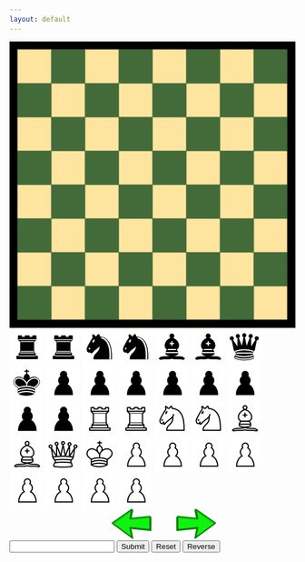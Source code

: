 ```yaml
---
layout: default
---
```

<link rel="stylesheet" type="text/css" href="/chess/chess.css">
<style>
table.tab td{
	width:100;
	height:30;
}
</style>
<div class="parent">
<img class="board" src="/images/chess/board.png"  />
<img id="BR1" src="/images/chess/BR.png" />
<img id="BR2" src="/images/chess/BR.png" />
<img id="BN1" src="/images/chess/BN.png" />
<img id="BN2" src="/images/chess/BN.png" />
<img id="BB1" src="/images/chess/BB.png" />
<img id="BB2" src="/images/chess/BB.png" />
<img id="BQ" src="/images/chess/BQ.png" />
<img id="BK" src="/images/chess/BK.png" />
<img id="BP1" src="/images/chess/BP.png" />
<img id="BP2" src="/images/chess/BP.png" />
<img id="BP3" src="/images/chess/BP.png" />
<img id="BP4" src="/images/chess/BP.png" />
<img id="BP5" src="/images/chess/BP.png" />
<img id="BP6" src="/images/chess/BP.png" />
<img id="BP7" src="/images/chess/BP.png" />
<img id="BP8" src="/images/chess/BP.png" />
<img id="WR1" src="/images/chess/WR.png" />
<img id="WR2" src="/images/chess/WR.png" />
<img id="WN1" src="/images/chess/WN.png" />
<img id="WN2" src="/images/chess/WN.png" />
<img id="WB1" src="/images/chess/WB.png" />
<img id="WB2" src="/images/chess/WB.png" />
<img id="WQ" src="/images/chess/WQ.png" />
<img id="WK" src="/images/chess/WK.png" />
<img id="WP1" src="/images/chess/WP.png" />
<img id="WP2" src="/images/chess/WP.png" />
<img id="WP3" src="/images/chess/WP.png" />
<img id="WP4" src="/images/chess/WP.png" />
<img id="WP5" src="/images/chess/WP.png" />
<img id="WP6" src="/images/chess/WP.png" />
<img id="WP7" src="/images/chess/WP.png" />
<img id="WP8" src="/images/chess/WP.png" />
<div style="position:absolute;top:20;left:530;height:530;overflow:scroll;" >
<table id="table" class="tab">
</table></div>
</div>
<script type="text/javascript" src="/chess/chess.js">
</script>
<div>
<img id="left" onclick="leftClick()" style="position:relative;left:180px" src="/images/chess/left.png" /> 
<img id="right" onclick="rightClick()" style="position:relative;left:220px" src="/images/chess/right.png" />
</div>
<input type="text" id="pgn" value="">
<button onclick="pgnSubmit()">Submit</button>
<button onclick="reset()">Reset</button>
<button onclick="reverse()">Reverse</button>
<p id="status" > </p>
<p style="color:red;" id="debug" ></p>
